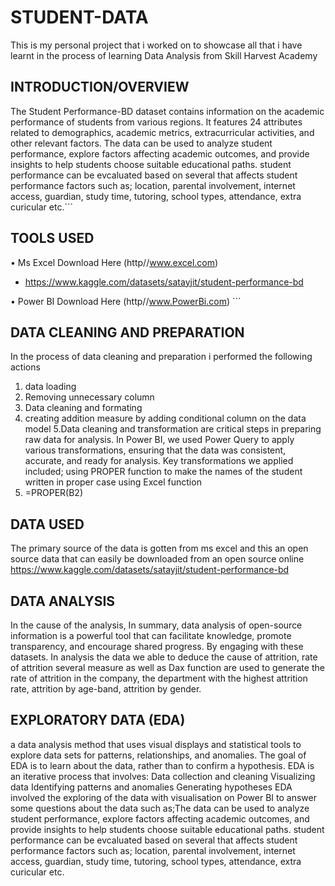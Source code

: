 # STUDENT-DATA
This is my personal project that i worked on to showcase all that i have learnt in the process of learning Data Analysis from Skill Harvest Academy
## INTRODUCTION/OVERVIEW
The Student Performance-BD dataset contains information on the academic performance of students from various regions. It features 24 attributes related to demographics, academic metrics, extracurricular activities, and other relevant factors. The data can be used to analyze student performance, explore factors affecting academic outcomes, and provide insights to help students choose suitable educational paths. student performance can be evcaluated based on several that affects student performance factors such as; location, parental involvement, internet access, guardian, study time, tutoring, school types, attendance, extra curicular etc.```
## TOOLS USED
•	Ms Excel Download Here (http//www.excel.com) 
* https://www.kaggle.com/datasets/satayjit/student-performance-bd

•	Power BI Download Here (http//www.PowerBi.com) ```

## DATA CLEANING AND PREPARATION
In the process of data cleaning and preparation i performed the following actions
1.	data loading
2.	Removing unnecessary column
3.	Data cleaning and formating
4.	creating addition measure by adding conditional column on the data model 5.Data cleaning and transformation are critical steps in preparing raw data for analysis. In Power BI, we used Power Query to apply various transformations, ensuring that the data was consistent, accurate, and ready for analysis. Key transformations we applied included; using PROPER function to make the names of the student written in proper case using Excel function
5.	=PROPER(B2)
## DATA USED
The primary source of the data is gotten from ms excel and this an open source data that can easily be downloaded from an open source online
https://www.kaggle.com/datasets/satayjit/student-performance-bd

## DATA ANALYSIS
In the cause of the analysis, In summary, data analysis of open-source information is a powerful tool that can facilitate knowledge, promote transparency, and encourage shared progress. By engaging with these datasets. In analysis the data we able to deduce the cause of attrition, rate of attrition several measure as well as Dax function are used to generate the rate of attrition in the company, the department with the highest attrition rate, attrition by age-band, attrition by gender.

## EXPLORATORY DATA (EDA)
a data analysis method that uses visual displays and statistical tools to explore data sets for patterns, relationships, and anomalies. The goal of EDA is to learn about the data, rather than to confirm a hypothesis. EDA is an iterative process that involves: Data collection and cleaning Visualizing data Identifying patterns and anomalies Generating hypotheses EDA involved the exploring of the data with visualisation on Power BI to answer some questions about the data such as;The data can be used to analyze student performance, explore factors affecting academic outcomes, and provide insights to help students choose suitable educational paths. student performance can be evcaluated based on several that affects student performance factors such as; location, parental involvement, internet access, guardian, study time, tutoring, school types, attendance, extra curicular etc.
```

